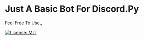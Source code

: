 # Just A Basic Bot For Discord.Py
Feel Free To Use,, 

[![License: MIT](https://img.shields.io/badge/License-MIT-yellow.svg)](https://opensource.org/licenses/MIT)

